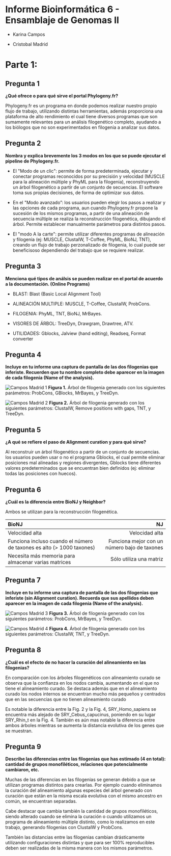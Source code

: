 Informe Bioinformática 6 - Ensamblaje de Genomas II
====

* Karina Campos

* Cristobal Madrid

Parte 1: 
=====

## Pregunta 1

**¿Qué ofrece o para qué sirve el portal Phylogeny.fr?**

Phylogeny.fr es un programa en donde podemos realizar nuestro propio flujo de trabajo, utilizando distintas herramientas, además proporciona una plataforma de alto rendimiento el cual tiene diversos programas que son sumamente relevantes para un análisis filogenético completo, ayudando a los biólogos que no son experimentados en filogenia a analizar sus datos.

## Pregunta 2

**Nombra y explica brevemente los 3 modos en los que se puede ejecutar el pipeline de Phylogeny.fr.**

* El "Modo de un clic": permite de forma predeterminada, ejecutar y conectar programas reconocidos por su precisión y velocidad (MUSCLE para la alineación múltiple y PhyML para la filogenia), reconstruyendo un árbol filogenético a partir de un conjunto de secuencias. El software toma sus propias decisiones, de forma de optimizar sus datos. 

* En el "Modo avanzado”: los usuarios pueden elegir los pasos a realizar y las opciones de cada programa, aun cuando Phylogeny.fr propone la sucesión de los mismos programas, a partir de una alineación de secuencia múltiple se realiza la reconstrucción filogenética, dibujando el árbol. Permite establecer manualmente parámetros para distintos pasos.

* El "modo A la carte": permite utilizar diferentes programas de alineación y filogenia (ej: MUSCLE, ClustalW, T-Coffee, PhyML, BioNJ, TNT), creando un flujo de trabajo perzonalizado de filogenia, lo cual puede ser beneficisoso dependiendo del trabajo que se requiere realizar. 

## Pregunta 3

**Menciona qué tipos de análsis se pueden realizar en el portal de acuerdo a la documentación. (Online Programs)**

* BLAST: Blast (Basic Local Alignment Tool)

* ALINEACIÓN MULTIPLE: MUSCLE, T-Coffee, ClustalW, ProbCons.

* FILOGENIA: PhyML, TNT, BioNJ, MrBayes.

* VISORES DE ÁRBOL: TreeDyn, Drawgram, Drawtree, ATV.

* UTILIDADES: Gblocks, Jalview (hand editing), Readseq, Format converter


## Pregunta 4

**Incluye en tu informe una captura de pantalla de las dos filogenias que inferiste. Recuerden que tu nombre completo debe aparecer en la imagen de cada filogenia (Name of the analysis).**

![Campos Madrid 1](https://raw.githubusercontent.com/CoderProgramerPro/bioinformatica/master/Informe%206/Campos%20Madrid%201.png)
**Figura 1.** Árbol de filogenia generado con los siguientes parámetros: ProbCons, GBlocks, MrBayes, y TreeDyn.

![Campos Madrid 2](https://raw.githubusercontent.com/CoderProgramerPro/bioinformatica/master/Informe%206/Campos%20Madrid%202.png)
**Figura 2.** Árbol de filogenia generado con los siguientes parámetros: ClustalW, Remove positions with gaps, TNT, y TreeDyn.

## Pregunta 5

**¿A qué se refiere el paso de Alignment curation y para qué sirve?**

Al reconstruir un árbol filogenético a partir de un conjunto de secuencias. los usuarios pueden usar o no el programa Gblocks, el cual permite eliminar posiciones mal alineadas y regiones divergentes, Gblocks tiene diferentes valores predeterminados que se encuentran bien definidos (ej: eliminar todas las posiciones con huecos).

## Pregunta 6

**¿Cuál es la diferencia entre BioNJ y Neighbor?**

Ambos se utilizan para la reconstrucción filogenética.

| BioNJ | NJ |
| :--- | ---: |
| Velocidad alta | Velocidad alta |
| Funciona incluso cuando el número de taxones es alto (> 1000 taxones) | Funciona mejor con un número bajo de taxones |
| Necesita más memoria para almacenar varias matrices | Sólo utiliza una matriz |

    
## Pregunta 7

**Incluye en tu informe una captura de pantalla de las dos filogenias que inferiste (sin Alignment curation). Recuerda que sus apellidos deben aparecer en la imagen de cada filogenia (Name of the analysis).**

![Campos Madrid 3](https://raw.githubusercontent.com/CoderProgramerPro/bioinformatica/master/Informe%206/Campos%20Madrid%203.png)
**Figura 3.** Árbol de filogenia generado con los siguientes parámetros: ProbCons, MrBayes, y TreeDyn.

![Campos Madrid 4](https://raw.githubusercontent.com/CoderProgramerPro/bioinformatica/master/Informe%206/Campos%20Madrid%204.png)
**Figura 4.** Árbol de filogenia generado con los siguientes parámetros: ClustalW, TNT, y TreeDyn.

## Pregunta 8

**¿Cuál es el efecto de no hacer la curación del alineamiento en las filogenias?**

En comparación con los árboles filogenéticos con alineamiento curado se observa que la confianza en los nodos cambia, aumentando en el que no tiene el alineamiento curado.
Se destaca además que en el alineamiento curado los nodos internos se encuentran mucho más pequeños y centrados que en las secuencias que no tienen alineamiento curado

Es notable la diferencia entre la Fig. 2 y la Fig. 4, SRY_Homo_sapiens se encuentra más alejado de SRY_Cebus_capucinus, poniendo en su lugar SRY_Rhin_t en la Fig. 4. También es aún mas notable la diferencia entre ambos árboles mientras se aumenta la distancia evolutiva de los genes que se muestran.


## Pregunta 9

**Describe las diferencias entre las filogenias que has estimado (4 en total): cantidad de grupos monofiléticos, relaciones que potencialmente cambiaron, etc.**

Muchas de las diferencias en las filogenias se generan debido a que se utilizan programas distintos para crearlas. Por ejemplo cuando eliminamos la curación del alineamiento algunas especies del árbol generado con curación que están en la misma escala evolutiva con el mismo ancestro en común, se encuentran separadas. 

Cabe destacar que cambia también la cantidad de grupos monofiléticos, siendo alterado cuando se elimina la curación o cuando utilizamos un programa de alineamiento múltiple distinto, como lo realizamos en este trabajo, generando filogenias con ClustalW y ProbCons.

También las distancias entre las filogenias cambian drásticamente utilizando configuraciones distintas y que para ser 100% reproducibles deben ser realizadas de la misma manera con los mismos parámetros.
